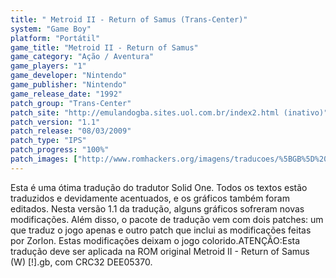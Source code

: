 ```yaml
---
title: " Metroid II - Return of Samus (Trans-Center)"
system: "Game Boy"
platform: "Portátil"
game_title: "Metroid II - Return of Samus"
game_category: "Ação / Aventura"
game_players: "1"
game_developer: "Nintendo"
game_publisher: "Nintendo"
game_release_date: "1992"
patch_group: "Trans-Center"
patch_site: "http://emulandogba.sites.uol.com.br/index2.html (inativo)"
patch_version: "1.1"
patch_release: "08/03/2009"
patch_type: "IPS"
patch_progress: "100%"
patch_images: ["http://www.romhackers.org/imagens/traducoes/%5BGB%5D%20Metroid%20II%20-%20Return%20of%20Samus%20-%20Trans-Center%20-%2001.gif","http://www.romhackers.org/imagens/traducoes/%5BGB%5D%20Metroid%20II%20-%20Return%20of%20Samus%20-%20Trans-Center%20-%2002.gif","http://www.romhackers.org/imagens/traducoes/%5BGB%5D%20Metroid%20II%20-%20Return%20of%20Samus%20-%20Trans-Center%20-%2003.gif"]
---
```

Esta é uma ótima tradução do tradutor Solid One. Todos os textos estão traduzidos e devidamente acentuados, e os gráficos também foram editados. Nesta versão 1.1 da tradução, alguns gráficos sofreram novas modificações. Além disso, o pacote de tradução vem com dois patches: um que traduz o jogo apenas e outro patch que inclui as modificações feitas por Zorlon. Estas modificações deixam o jogo colorido.ATENÇÃO:Esta tradução deve ser aplicada na ROM original Metroid II - Return of Samus (W) [!].gb, com CRC32 DEE05370.